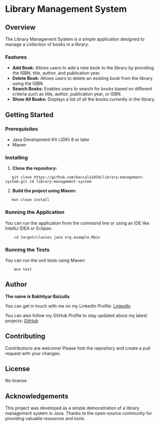# Library Management System

## Overview

The Library Management System is a simple application designed to manage a collection of books in a library.

### Features

* **Add Book:** Allows users to add a new book to the library by providing the ISBN, title, author, and publication year.
* **Delete Book:** Allows users to delete an existing book from the library using the ISBN.
* **Search Books:** Enables users to search for books based on different criteria such as title, author, publication year, or ISBN.
* **Show All Books:** Displays a list of all the books currently in the library.

## Getting Started

### Prerequisites

* Java Development Kit (JDK) 8 or later
* Maven

### Installing

1. **Clone the repository:**
````
   git clone https://github.com/baccala1010/library-management-system.git cd library-management-system
````
2. **Build the project using Maven:**
````
   mvn clean install
````

### Running the Application

You can run the application from the command line or using an IDE like IntelliJ IDEA or Eclipse:
````
    cd target/classes java org.example.Main
````
### Running the Tests

You can run the unit tests using Maven:
````
    mvn test
````

## Author 
**The name is Bakhtiyar Baizulla**  

You can get in touch with me on my LinkedIn Profile: [LinkedIn](https://www.linkedin.com/in/bbaccala/)

You can also follow my GitHub Profile to stay updated about my latest projects: [GitHub](https://github.com/baccala1010)

## Contributing

Contributions are welcome! Please fork the repository and create a pull request with your changes.

## License

No license

## Acknowledgements

This project was developed as a simple demonstration of a library management system in Java.
Thanks to the open-source community for providing valuable resources and tools.